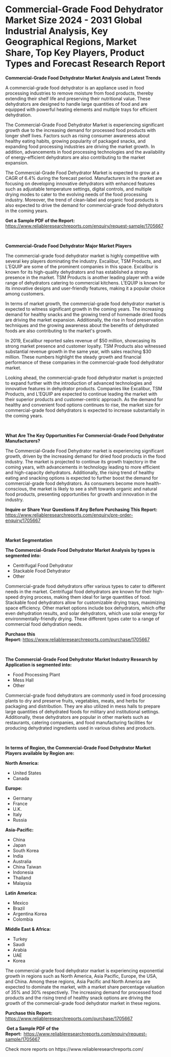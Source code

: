 <p><h1>Commercial-Grade Food Dehydrator Market Size 2024 - 2031 Global Industrial Analysis, Key Geographical Regions, Market Share, Top Key Players, Product Types and Forecast Research Report</h1></p><p><strong>Commercial-Grade Food Dehydrator Market Analysis and Latest Trends</strong></p>
<p><p>A commercial-grade food dehydrator is an appliance used in food processing industries to remove moisture from food products, thereby extending their shelf life and preserving their nutritional value. These dehydrators are designed to handle large quantities of food and are equipped with powerful heating elements and multiple trays for efficient dehydration.</p><p>The Commercial-Grade Food Dehydrator Market is experiencing significant growth due to the increasing demand for processed food products with longer shelf lives. Factors such as rising consumer awareness about healthy eating habits, growing popularity of packaged snacks, and expanding food processing industries are driving the market growth. In addition, advancements in food processing technologies and the availability of energy-efficient dehydrators are also contributing to the market expansion.</p><p>The Commercial-Grade Food Dehydrator Market is expected to grow at a CAGR of 6.4% during the forecast period. Manufacturers in the market are focusing on developing innovative dehydrators with enhanced features such as adjustable temperature settings, digital controls, and multiple drying modes to cater to the evolving needs of the food processing industry. Moreover, the trend of clean-label and organic food products is also expected to drive the demand for commercial-grade food dehydrators in the coming years.</p></p>
<p><strong>Get a Sample PDF of the Report:&nbsp;</strong> <a href="https://www.reliableresearchreports.com/enquiry/request-sample/1705667">https://www.reliableresearchreports.com/enquiry/request-sample/1705667</a></p>
<p>&nbsp;</p>
<p><strong>Commercial-Grade Food Dehydrator Major Market Players</strong></p>
<p><p>The commercial-grade food dehydrator market is highly competitive with several key players dominating the industry. Excalibur, TSM Products, and L’EQUIP are some of the prominent companies in this space. Excalibur is known for its high-quality dehydrators and has established a strong presence in the market. TSM Products is another leading player with a wide range of dehydrators catering to commercial kitchens. L’EQUIP is known for its innovative designs and user-friendly features, making it a popular choice among customers.</p><p>In terms of market growth, the commercial-grade food dehydrator market is expected to witness significant growth in the coming years. The increasing demand for healthy snacks and the growing trend of homemade dried foods are driving the market expansion. Additionally, the rise in food preservation techniques and the growing awareness about the benefits of dehydrated foods are also contributing to the market's growth.</p><p>In 2019, Excalibur reported sales revenue of $50 million, showcasing its strong market presence and customer loyalty. TSM Products also witnessed substantial revenue growth in the same year, with sales reaching $30 million. These numbers highlight the steady growth and financial performance of these companies in the commercial-grade food dehydrator market.</p><p>Looking ahead, the commercial-grade food dehydrator market is projected to expand further with the introduction of advanced technologies and innovative features in dehydrator products. Companies like Excalibur, TSM Products, and L’EQUIP are expected to continue leading the market with their superior products and customer-centric approach. As the demand for healthy and convenient food options continues to rise, the market size for commercial-grade food dehydrators is expected to increase substantially in the coming years.</p></p>
<p>&nbsp;</p>
<p><strong>What Are The Key Opportunities For Commercial-Grade Food Dehydrator Manufacturers?</strong></p>
<p><p>The Commercial-Grade Food Dehydrator market is experiencing significant growth, driven by the increasing demand for dried food products in the food industry. The market is projected to continue its growth trajectory in the coming years, with advancements in technology leading to more efficient and high-capacity dehydrators. Additionally, the rising trend of healthy eating and snacking options is expected to further boost the demand for commercial-grade food dehydrators. As consumers become more health-conscious, the market is likely to see a shift towards organic and natural food products, presenting opportunities for growth and innovation in the industry.</p></p>
<p><strong>Inquire or Share Your Questions If Any Before Purchasing This Report:</strong> <a href="https://www.reliableresearchreports.com/enquiry/pre-order-enquiry/1705667">https://www.reliableresearchreports.com/enquiry/pre-order-enquiry/1705667</a></p>
<p>&nbsp;</p>
<p><strong>Market Segmentation</strong></p>
<p><strong>The Commercial-Grade Food Dehydrator Market Analysis by types is segmented into:</strong></p>
<p><ul><li>Centrifugal Food Dehydrator</li><li>Stackable Food Dehydrator</li><li>Other</li></ul></p>
<p><p>Commercial-grade food dehydrators offer various types to cater to different needs in the market. Centrifugal food dehydrators are known for their high-speed drying process, making them ideal for large quantities of food. Stackable food dehydrators allow for customizable drying trays, maximizing space efficiency. Other market options include box dehydrators, which offer even dehydration results, and solar dehydrators, which use solar energy for environmentally-friendly drying. These different types cater to a range of commercial food dehydration needs.</p></p>
<p><strong>Purchase this Report:&nbsp;</strong><a href="https://www.reliableresearchreports.com/purchase/1705667">https://www.reliableresearchreports.com/purchase/1705667</a></p>
<p>&nbsp;</p>
<p><strong>The Commercial-Grade Food Dehydrator Market Industry Research by Application is segmented into:</strong></p>
<p><ul><li>Food Processing Plant</li><li>Mess Hall</li><li>Other</li></ul></p>
<p><p>Commercial-grade food dehydrators are commonly used in food processing plants to dry and preserve fruits, vegetables, meats, and herbs for packaging and distribution. They are also utilized in mess halls to prepare large quantities of dehydrated foods for military and institutional settings. Additionally, these dehydrators are popular in other markets such as restaurants, catering companies, and food manufacturing facilities for producing dehydrated ingredients used in various dishes and products.</p></p>
<p>&nbsp;</p>
<p><strong>In terms of Region, the Commercial-Grade Food Dehydrator Market Players available by Region are:</strong></p>
<p>
    <p> <strong> North America: </strong>
        <ul>
            <li>United States</li>
            <li>Canada</li>
        </ul>
        </p> 
    <p> <strong> Europe: </strong>
        <ul>
            <li>Germany</li>
            <li>France</li>
            <li>U.K.</li>
            <li>Italy</li>
            <li>Russia</li>
        </ul>
        </p> 
    <p> <strong> Asia-Pacific: </strong>
        <ul>
            <li>China</li>
            <li>Japan</li>
            <li>South Korea</li>
            <li>India</li>
            <li>Australia</li>
            <li>China Taiwan</li>
            <li>Indonesia</li>
            <li>Thailand</li>
            <li>Malaysia</li>
        </ul>
        </p> 
    <p> <strong> Latin America: </strong>
        <ul>
            <li>Mexico</li>
            <li>Brazil</li>
            <li>Argentina Korea</li>
            <li>Colombia</li>
        </ul>
        </p> 
    <p> <strong> Middle East & Africa: </strong>
        <ul>
            <li>Turkey</li>
            <li>Saudi</li>
            <li>Arabia</li>
            <li>UAE</li>
            <li>Korea</li>
        </ul>
    </p>
    </p>
<p><p>The commercial-grade food dehydrator market is experiencing exponential growth in regions such as North America, Asia Pacific, Europe, the USA, and China. Among these regions, Asia Pacific and North America are expected to dominate the market, with a market share percentage valuation of 35% and 30% respectively. The increasing demand for processed food products and the rising trend of healthy snack options are driving the growth of the commercial-grade food dehydrator market in these regions.</p></p>
<p><strong>Purchase this Report: </strong><a href="https://www.reliableresearchreports.com/purchase/1705667">https://www.reliableresearchreports.com/purchase/1705667</a></p>
<p>&nbsp;<strong>Get a Sample PDF of the Report:&nbsp;&nbsp;</strong><a href="https://www.reliableresearchreports.com/enquiry/request-sample/1705667">https://www.reliableresearchreports.com/enquiry/request-sample/1705667</a></p>
<p><strong></strong></p>
<p>Check more reports on https://www.reliableresearchreports.com/</p>